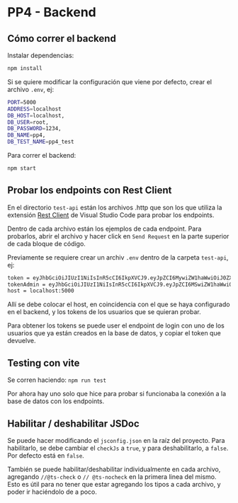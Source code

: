# PP4 - Backend

## Cómo correr el backend

Instalar dependencias:

```bash
npm install
```

Si se quiere modificar la configuración que viene por defecto, crear el archivo `.env`, ej:

```bash
PORT=5000
ADDRESS=localhost
DB_HOST=localhost,
DB_USER=root,
DB_PASSWORD=1234,
DB_NAME=pp4,
DB_TEST_NAME=pp4_test
```

Para correr el backend:

```bash
npm start
```

## Probar los endpoints con Rest Client

En el directorio `test-api` están los archivos .http que son los que utiliza la extensión [Rest Client](https://marketplace.visualstudio.com/items?itemName=humao.rest-client) de Visual Studio Code para probar los endpoints.

Dentro de cada archivo están los ejemplos de cada endpoint. Para probarlos, abrir el archivo y hacer click en `Send Request` en la parte superior de cada bloque de código.

Previamente se requiere crear un archiv `.env` dentro de la carpeta `test-api`, ej:

```bash
token = eyJhbGciOiJIUzI1NiIsInR5cCI6IkpXVCJ9.eyJpZCI6MywiZW1haWwiOiJ0ZXN0dXNlckB0ZXN0LmNvbSIsInJvbCI6ImNsaWVudGUiLCJpYXQiOjE3NDU3NjgyNDQsImV4cCI6MTc0NTc5NzA0NH0.3Plt9auEu9GQ7eAvYIArd03djugtCzJ-8B2Z-sljQng
tokenAdmin = eyJhbGciOiJIUzI1NiIsInR5cCI6IkpXVCJ9.eyJpZCI6MSwiZW1haWwiOiJhZG1pbkB0ZXN0LmNvbSIsInJvbCI6ImFkbWluIiwiaWF0IjoxNzQ1Nzc0MzIxLCJleHAiOjE3NDU4MDMxMjF9.UA3A5PgRYaiC1XCDh6LaRTYymtdqeS96T6316fzviZM
host = localhost:5000
```

Allí se debe colocar el host, en coincidencia con el que se haya configurado en el backend, y los tokens de los usuarios que se quieran probar.

Para obtener los tokens se puede user el endpoint de login con uno de los usuarios que ya están creados en la base de datos, y copiar el token que devuelve.

## Testing con vite

Se corren haciendo: `npm run test`

Por ahora hay uno solo que hice para probar si funcionaba la conexión a la base de datos con los endpoints.

## Habilitar / deshabilitar JSDoc

Se puede hacer modificando el `jsconfig.json` en la raíz del proyecto. Para habilitarlo, se debe cambiar el `checkJs` a `true`, y para deshabilitarlo, a `false`. Por defecto está en `false`.

También se puede habilitar/deshabilitar individualmente en cada archivo, agregando `//@ts-check` o `// @ts-nocheck` en la primera linea del mismo.
Esto es útil para no tener que estar agregando los tipos a cada archivo, y poder ir haciéndolo de a poco.
